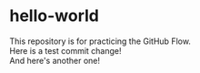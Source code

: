 # hello-world
This repository is for practicing the GitHub Flow.\
Here is a test commit change!\
And here's another one!

